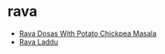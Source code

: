 # rava

 * [Rava Dosas With Potato Chickpea Masala](index/r/rava-dosas-with-potato-chickpea-masala-356035.json)
 * [Rava Laddu](index/r/rava-laddu.json)
